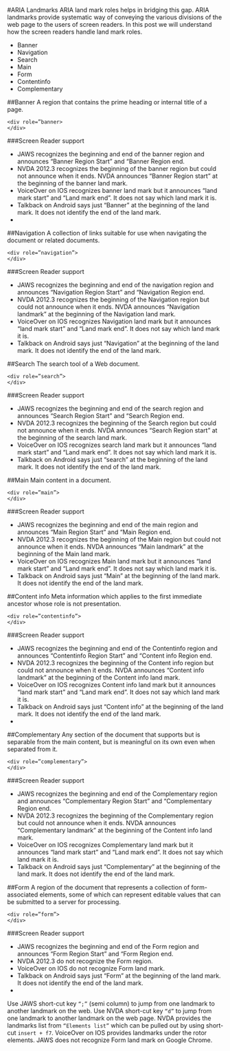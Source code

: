 #ARIA Landmarks
ARIA land mark roles helps in bridging this gap. ARIA landmarks provide systematic way of conveying the various divisions of the web page to the users of screen readers. In this post we will understand how the screen readers handle land mark roles.

* Banner
* Navigation
* Search
* Main
* Form
* Contentinfo
* Complementary




##Banner
A region that contains the prime heading or internal title of a page.

````
<div role=”banner>
</div>
````

###Screen Reader support
* JAWS recognizes the beginning and end of the banner region and announces “Banner Region Start” and “Banner Region end.
* NVDA 2012.3 recognizes the beginning of the banner region but could not announce when it ends. NVDA announces “Banner Region start” at the beginning of the banner land mark.
* VoiceOver on IOS recognizes banner land mark but it announces “land mark start” and “Land mark end”. It does not say which land mark it is.
* Talkback on Android says just “Banner” at the beginning of the land mark. It does not identify the end of the land mark.
* 


##Navigation
A collection of links suitable for use when navigating the document or related documents.

````
<div role=”navigation”>
</div>
````

###Screen Reader support
* JAWS recognizes the beginning and end of the navigation region and announces “Navigation Region Start” and “Navigation Region end.
* NVDA 2012.3 recognizes the beginning of the Navigation region but could not announce when it ends. NVDA announces “Navigation landmark” at the beginning of the Navigation land mark.
* VoiceOver on IOS recognizes Navigation land mark but it announces “land mark start” and “Land mark end”. It does not say which land mark it is.
* Talkback on Android says just “Navigation” at the beginning of the land mark. It does not identify the end of the land mark.


##Search
The search tool of a Web document.

````
<div role=”search”>
</div>
````

###Screen Reader support
* JAWS recognizes the beginning and end of the search region and announces “Search Region Start” and “Search Region end.
* NVDA 2012.3 recognizes the beginning of the Search region but could not announce when it ends. NVDA announces “Search Region start” at the beginning of the search land mark.
* VoiceOver on IOS recognizes search land mark but it announces “land mark start” and “Land mark end”. It does not say which land mark it is.
* Talkback on Android says just “search” at the beginning of the land mark. It does not identify the end of the land mark.


##Main
Main content in a document.

````
<div role=”main”>
</div>
````

###Screen Reader support
* JAWS recognizes the beginning and end of the main region and announces “Main Region Start” and “Main Region end.
* NVDA 2012.3 recognizes the beginning of the Main region but could not announce when it ends. NVDA announces “Main landmark” at the beginning of the Main land mark.
* VoiceOver on IOS recognizes Main land mark but it announces “land mark start” and “Land mark end”. It does not say which land mark it is.
* Talkback on Android says just “Main” at the beginning of the land mark. It does not identify the end of the land mark.


##Content info
Meta information which applies to the first immediate ancestor whose role is not presentation.

````
<div role=”contentinfo”>
</div>
````

###Screen Reader support
* JAWS recognizes the beginning and end of the Contentinfo region and announces “Contentinfo Region Start” and “Content info Region end.
* NVDA 2012.3 recognizes the beginning of the Content info region but could not announce when it ends. NVDA announces “Content info landmark” at the beginning of the Content info land mark.
* VoiceOver on IOS recognizes Content info land mark but it announces “land mark start” and “Land mark end”. It does not say which land mark it is.
* Talkback on Android says just “Content info” at the beginning of the land mark. It does not identify the end of the land mark.
* 

##Complementary
Any section of the document that supports but is separable from the main content, but is meaningful on its own even when separated from it.

````
<div role=”complementary”>
</div>
````

###Screen Reader support
* JAWS recognizes the beginning and end of the Complementary region and announces “Complementary Region Start” and “Complementary Region end.
* NVDA 2012.3 recognizes the beginning of the Complementary region but could not announce when it ends. NVDA announces “Complementary landmark” at the beginning of the Content info land mark.
* VoiceOver on IOS recognizes Complementary land mark but it announces “land mark start” and “Land mark end”. It does not say which land mark it is.
* Talkback on Android says just “Complementary” at the beginning of the land mark. It does not identify the end of the land mark.

##Form
A region of the document that represents a collection of form-associated elements, some of which can represent editable values that can be submitted to a server for processing.

````
<div role=”form”>
</div>
````

###Screen Reader support
* JAWS recognizes the beginning and end of the Form region and announces “Form Region Start” and “Form Region end.
* NVDA 2012.3 do not recognize the Form region.
* VoiceOver on IOS do not recognize Form land mark.
* Talkback on Android says just “Form” at the beginning of the land mark. It does not identify the end of the land mark.
* 



Use JAWS short-cut key `“;”` (semi column) to jump from one landmark to another landmark on the web.
Use NVDA short-cut key `“d”` to jump from one landmark to another landmark on the web page.
NVDA provides the landmarks list from `“Elements list”` which can be pulled out by using short-cut `insert + f7`.
VoiceOver on IOS provides landmarks under the rotor elements.
JAWS does not recognize Form land mark on Google Chrome.
